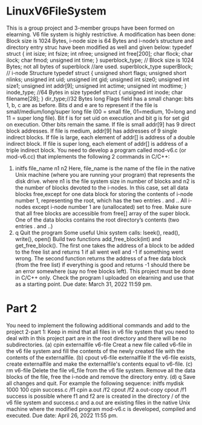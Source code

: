 # LinuxV6FileSystem
This is a group project and 3-member groups have been formed on elearning.
V6 file system is highly restrictive. A modification has been done: Block size is 1024 Bytes, i-node size is
64 Bytes and i-node’s structure and directory entry struc have been modified as well and given below:
typedef struct {
 int isize;
 int fsize;
 int nfree;
 unsigned int free[200];
 char flock;
 char ilock;
 char fmod;
 unsigned int time;
} superblock_type; // Block size is 1024 Bytes; not all bytes of superblock
//are used.
superblock_type superBlock;
// i-node Structure
typedef struct {
unsigned short flags;
unsigned short nlinks;
unsigned int uid;
unsigned int gid;
unsigned int size0;
unsigned int size1;
unsigned int addr[9];
unsigned int actime;
unsigned int modtime;
} inode_type; //64 Bytes in size
typedef struct {
 unsigned int inode;
 char filename[28];
} dir_type;//32 Bytes long
Flags field has a small change: bits 1, b, c are as before. Bits d and e are to represent if the file is
small/medium/long/super long file (00 = small file, 01=medium, 10=long and 11 = super long file). Bit f is
for set uid on execution and bit g is for set gid on execution. Other bits remain the same.
If file is small addr[9] has 9 direct block addresses. If file is medium, addr[9] has addresses of 9 single
indirect blocks. If file is large, each element of addr[] is address of a double indirect block. If file is super
long, each element of addr[] is address of a triple indirect block.
You need to develop a program called mod-v6.c (or mod-v6.cc) that implements the following 2
commands in C/C++:
1. initfs file_name n1 n2
Here, file_name is the name of the file in the native Unix machine (where you are running your
program) that represents the disk drive.
where n1 is the file system size in number of blocks and n2 is the number of blocks devoted to
the i-nodes. In this case, set all data blocks free,except for one data block for storing the
contents of i-node number 1, representing the root, which has the two entries . and .. All i-nodes
except i-node number 1 are (unallocated) set to free. Make sure that all free blocks are
accessible from free[] array of the super block. One of the data blocks contains the root
directory’s contents (two entries . and ..)
2. q
Quit the program
Some useful Unix system calls: lseek(), read(), write(), open()
Build two functions add_free_block(int) and get_free_block(). The first one takes the address of a block
to be added to the free list and returns 1 if all went well and -1 if something went wrong. The second
function returns the address of a free data block (from the free list) if everything is good and returns -1
should there be an error somewhere (say no free blocks left).
This project must be done in C/C++ only.
Check the program I uploaded on elearning and use that as a starting point.
Due date: March 31, 2022 11:59 pm.


# Part 2
You need to implement the following additional commands and add to the project 2-part 1:
Keep in mind that all files in v6 file system that you need to deal with in this project part are in the
root directory and there will be no subdirectories.
(a) cpin externalfile v6-file
Creat a new file called v6-file in the v6 file system and fill the contents of the newly created file
with the contents of the externalfile.
(b) cpout v6-file externalfile
If the v6-file exists, create externalfile and make the externalfile's contents equal to v6-file.
(c) rm v6-file
Delete the file v6_file from the v6 file system.
Remove all the data blocks of the file, free the i-node and remove the directory entry.
(d) q
Save all changes and quit.
For example the following sequence:
initfs mydisk 1000 100
cpin success.c /f1
cpin a.out /f2
cpout /f2 a.out-copy
cpout /f1 success
is possible where f1 and f2 are is created in the directory / of the v6 file system and success.c and
a.out are existing files in the native Unix machine where the modified program mod-v6.c is
developed, compiled and executed.
Due date: April 26, 2022 11:55 pm.
